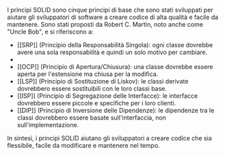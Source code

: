 I principi SOLID sono cinque principi di base che sono stati sviluppati per aiutare gli sviluppatori di software a creare codice di alta qualità e facile da mantenere. Sono stati proposti da Robert C. Martin, noto anche come "Uncle Bob", e si riferiscono a:

-   [[SRP]] (Principio della Responsabilità Singola): ogni classe dovrebbe avere una sola responsabilità e quindi un solo motivo per cambiare.
-
-   [[OCP]] (Principio di Apertura/Chiusura): una classe dovrebbe essere aperta per l'estensione ma chiusa per la modifica.
-   [[LSP]] (Principio di Sostituzione di Liskov): le classi derivate dovrebbero essere sostituibili con le loro classi base.
-  [[ISP]] (Principio di Segregazione delle Interfacce): le interfacce dovrebbero essere piccole e specifiche per i loro clienti.
-   [[DIP]] (Principio di Inversione delle Dipendenze): le dipendenze tra le classi dovrebbero essere basate sull'interfaccia, non sull'implementazione.

In sintesi, i principi SOLID aiutano gli sviluppatori a creare codice che sia flessibile, facile da modificare e mantenere nel tempo.